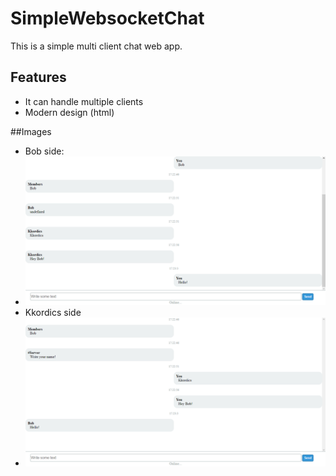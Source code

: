 # SimpleWebsocketChat
This is a simple multi client chat web app.

## Features
 - It can handle multiple clients
 - Modern design (html)

##Images
 - Bob side:
 - ![alt text](https://github.com/Kkordics/SimpleWebsocketChat/blob/d9df4339c29611ab2259598f14ffc2e53864f111/Bob%20side.png)
 - Kkordics side
 - ![alt text](https://github.com/Kkordics/SimpleWebsocketChat/blob/3e11c221a5c40ea54e514f77c38fd33f175fe7f8/Kkordics%20side.png)
